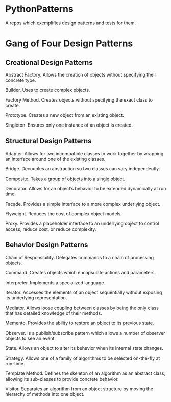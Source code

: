 # PythonPatterns
A repos which exemplifies design patterns and tests for them.

# Gang of Four Design Patterns
## Creational Design Patterns


Abstract Factory. Allows the creation of objects without specifying their concrete type.

Builder. Uses to create complex objects.

Factory Method. Creates objects without specifying the exact class to create.

Prototype. Creates a new object from an existing object.

Singleton. Ensures only one instance of an object is created.


## Structural Design Patterns
Adapter. Allows for two incompatible classes to work together by wrapping an interface around one of the existing classes.

Bridge. Decouples an abstraction so two classes can vary independently.

Composite. Takes a group of objects into a single object.

Decorator. Allows for an object’s behavior to be extended dynamically at run time.

Facade. Provides a simple interface to a more complex underlying object.

Flyweight. Reduces the cost of complex object models.

Proxy. Provides a placeholder interface to an underlying object to control access, reduce cost, or reduce complexity.



## Behavior Design Patterns
Chain of Responsibility. Delegates commands to a chain of processing objects.

Command. Creates objects which encapsulate actions and parameters.

Interpreter. Implements a specialized language.

Iterator. Accesses the elements of an object sequentially without exposing its underlying representation.

Mediator. Allows loose coupling between classes by being the only class that has detailed knowledge of their methods.

Memento. Provides the ability to restore an object to its previous state.

Observer. Is a publish/subscribe pattern which allows a number of observer objects to see an event.

State. Allows an object to alter its behavior when its internal state changes.

Strategy. Allows one of a family of algorithms to be selected on-the-fly at run-time.

Template Method. Defines the skeleton of an algorithm as an abstract class, allowing its sub-classes to provide 
concrete behavior.

Visitor. Separates an algorithm from an object structure by moving the hierarchy of methods into one object.

